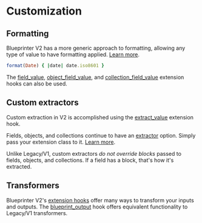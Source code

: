 # Customization

## Formatting

Blueprinter V2 has a more generic approach to formatting, allowing any type of value to have formatting applied. [Learn more](../dsl/formatters.md).

```ruby
format(Date) { |date| date.iso8601 }
```

The [field_value](../api/extensions.md#field_value), [object_field_value](../api/extensions.md#object_field_value), and [collection_field_value](../api/extensions.md#collection_field_value) extension hooks can also be used.

## Custom extractors

Custom extraction in V2 is accomplished using the [extract_value](../api/extensions.md#extract_value) extension hook.

Fields, objects, and collections continue to have an [extractor](../dsl/options.md#extractor) option. Simply pass your extension class to it. [Learn more](../api/extractors.md).

Unlike Legacy/V1, custom extractors *do not override blocks* passed to fields, objects, and collections. If a field has a block, that's how it's extracted.

## Transformers

Blueprinter V2's [extension hooks](../api/extensions.md) offer many ways to transform your inputs and outputs. The [blueprint_output](../api/extensions.md#blueprint_output) hook offers equivalent functionality to Legacy/V1 transformers.
